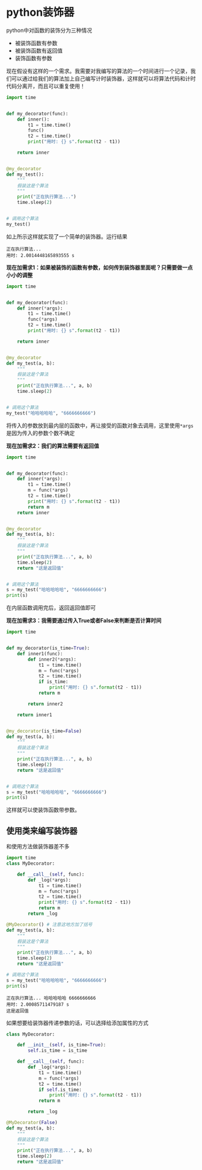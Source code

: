 # python装饰器
python中对函数的装饰分为三种情况
* 被装饰函数有参数
* 被装饰函数有返回值
* 装饰函数有参数

现在假设有这样的一个需求。我需要对我编写的算法的一个时间进行一个记录，我们可以通过给我们的算法加上自己编写计时装饰器，这样就可以将算法代码和计时代码分离开，而且可以重复使用！
```python
import time


def my_decorator(func):
    def inner():
        t1 = time.time()
        func()
        t2 = time.time()
        print("用时: {} s".format(t2 - t1))

    return inner


@my_decorator
def my_test():
    """
    假装这是个算法
    """
    print("正在执行算法...")
    time.sleep(2)


# 调用这个算法
my_test()
```
如上所示这样就实现了一个简单的装饰器。运行结果
```
正在执行算法...
用时: 2.0014448165893555 s
```

**现在加需求1：如果被装饰的函数有参数，如何传到装饰器里面呢？只需要做一点小小的调整**
```python
import time


def my_decorator(func):
    def inner(*args):
        t1 = time.time()
        func(*args)
        t2 = time.time()
        print("用时: {} s".format(t2 - t1))

    return inner


@my_decorator
def my_test(a, b):
    """
    假装这是个算法
    """
    print("正在执行算法...", a, b)
    time.sleep(2)


# 调用这个算法
my_test("哈哈哈哈哈", "6666666666")
```
将传入的参数放到最内层的函数中，再让接受的函数对象去调用，这里使用`*args`是因为传入的参数个数不确定

**现在加需求2：我们的算法需要有返回值**
```python
import time


def my_decorator(func):
    def inner(*args):
        t1 = time.time()
        m = func(*args)
        t2 = time.time()
        print("用时: {} s".format(t2 - t1))
        return m
    return inner


@my_decorator
def my_test(a, b):
    """
    假装这是个算法
    """
    print("正在执行算法...", a, b)
    time.sleep(2)
    return "这是返回值"


# 调用这个算法
s = my_test("哈哈哈哈哈", "6666666666")
print(s)
```
在内层函数调用完后，返回返回值即可

**现在加需求3：我需要通过传入True或者False来判断是否计算时间**
```python
import time


def my_decorator(is_time=True):
    def inner1(func):
        def inner2(*args):
            t1 = time.time()
            m = func(*args)
            t2 = time.time()
            if is_time:
                print("用时: {} s".format(t2 - t1))
            return m

        return inner2

    return inner1


@my_decorator(is_time=False)
def my_test(a, b):
    """
    假装这是个算法
    """
    print("正在执行算法...", a, b)
    time.sleep(2)
    return "这是返回值"


# 调用这个算法
s = my_test("哈哈哈哈哈", "6666666666")
print(s)
```
这样就可以使装饰函数带参数。
## 使用类来编写装饰器
和使用方法做装饰器差不多
```python
import time
class MyDecorator:

    def __call__(self, func):
        def _log(*args):
            t1 = time.time()
            m = func(*args)
            t2 = time.time()
            print("用时: {} s".format(t2 - t1))
            return m
        return _log

@MyDecorator() # 注意这地方加了括号
def my_test(a, b):
    """
    假装这是个算法
    """
    print("正在执行算法...", a, b)
    time.sleep(2)
    return "这是返回值"

# 调用这个算法
s = my_test("哈哈哈哈哈", "6666666666")
print(s)
```
```
正在执行算法... 哈哈哈哈哈 6666666666
用时: 2.00085711479187 s
这是返回值
```
如果想要给装饰器传递参数的话，可以选择给添加属性的方式
```python
class MyDecorator:

    def __init__(self, is_time=True):
        self.is_time = is_time

    def __call__(self, func):
        def _log(*args):
            t1 = time.time()
            m = func(*args)
            t2 = time.time()
            if self.is_time:
                print("用时: {} s".format(t2 - t1))
            return m

        return _log

@MyDecorator(False)
def my_test(a, b):
    """
    假装这是个算法
    """
    print("正在执行算法...", a, b)
    time.sleep(2)
    return "这是返回值"
```